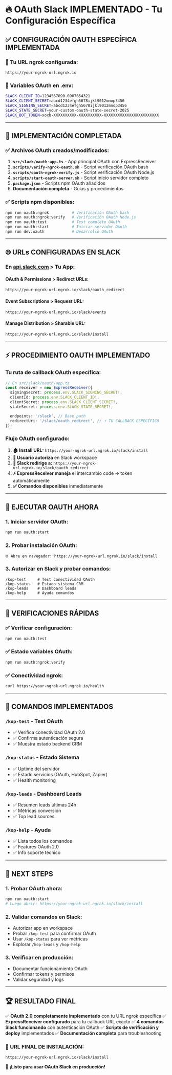 # 🔥 OAuth Slack IMPLEMENTADO - Tu Configuración Específica

## ✅ CONFIGURACIÓN OAUTH ESPECÍFICA IMPLEMENTADA

### 📍 Tu URL ngrok configurada:

```
https://your-ngrok-url.ngrok.io
```

### 🔐 Variables OAuth en .env:

```bash
SLACK_CLIENT_ID=1234567890.0987654321
SLACK_CLIENT_SECRET=abcd1234efgh5678ijkl9012mnop3456
SLACK_SIGNING_SECRET=abcd1234efgh5678ijkl9012mnop3456
SLACK_STATE_SECRET=your-custom-oauth-state-secret-2025
SLACK_BOT_TOKEN=xoxb-XXXXXXXXXX-XXXXXXXXXX-XXXXXXXXXXXXXXXXXXXXXXXX
```

---

## 🎯 IMPLEMENTACIÓN COMPLETADA

### ✅ Archivos OAuth creados/modificados:

1. **`src/slack/oauth-app.ts`** - App principal OAuth con ExpressReceiver
2. **`scripts/verify-ngrok-oauth.sh`** - Script verificación OAuth bash
3. **`scripts/oauth-ngrok-verify.js`** - Script verificación OAuth Node.js
4. **`scripts/start-oauth-server.sh`** - Script inicio servidor completo
5. **`package.json`** - Scripts npm OAuth añadidos
6. **Documentación completa** - Guías y procedimientos

### ✅ Scripts npm disponibles:

```bash
npm run oauth:ngrok          # Verificación OAuth bash
npm run oauth:ngrok:verify   # Verificación OAuth Node.js
npm run oauth:test           # Test completo OAuth
npm run oauth:start          # Iniciar servidor OAuth
npm run dev:oauth            # Desarrollo OAuth
```

---

## 🌐 URLs CONFIGURADAS EN SLACK

### En [api.slack.com](https://api.slack.com/apps) > Tu App:

#### OAuth & Permissions > Redirect URLs:

```
https://your-ngrok-url.ngrok.io/slack/oauth_redirect
```

#### Event Subscriptions > Request URL:

```
https://your-ngrok-url.ngrok.io/slack/events
```

#### Manage Distribution > Sharable URL:

```
https://your-ngrok-url.ngrok.io/slack/install
```

---

## ⚡ PROCEDIMIENTO OAUTH IMPLEMENTADO

### Tu ruta de callback OAuth específica:

```typescript
// En src/slack/oauth-app.ts
const receiver = new ExpressReceiver({
  signingSecret: process.env.SLACK_SIGNING_SECRET!,
  clientId: process.env.SLACK_CLIENT_ID!,
  clientSecret: process.env.SLACK_CLIENT_SECRET!,
  stateSecret: process.env.SLACK_STATE_SECRET!,

  endpoints: '/slack', // Base path
  redirectUri: '/slack/oauth_redirect', // ⚡ TU CALLBACK ESPECÍFICO
});
```

### Flujo OAuth configurado:

1. **🏠 Install URL:** `https://your-ngrok-url.ngrok.io/slack/install`
2. **🔐 Usuario autoriza** en Slack workspace
3. **🔄 Slack redirige a:** `https://your-ngrok-url.ngrok.io/slack/oauth_redirect`
4. **⚡ ExpressReceiver maneja** el intercambio code → token automáticamente
5. **✅ Comandos disponibles** inmediatamente

---

## 🚀 EJECUTAR OAUTH AHORA

### 1. Iniciar servidor OAuth:

```bash
npm run oauth:start
```

### 2. Probar instalación OAuth:

```
🌐 Abre en navegador: https://your-ngrok-url.ngrok.io/slack/install
```

### 3. Autorizar en Slack y probar comandos:

```
/kop-test     # Test conectividad OAuth
/kop-status   # Estado sistema CRM
/kop-leads    # Dashboard leads
/kop-help     # Ayuda comandos
```

---

## 🔧 VERIFICACIONES RÁPIDAS

### ✅ Verificar configuración:

```bash
npm run oauth:test
```

### ✅ Estado variables OAuth:

```bash
npm run oauth:ngrok:verify
```

### ✅ Conectividad ngrok:

```bash
curl https://your-ngrok-url.ngrok.io/health
```

---

## 📝 COMANDOS IMPLEMENTADOS

### `/kop-test` - Test OAuth

- ✅ Verifica conectividad OAuth 2.0
- ✅ Confirma autenticación segura
- ✅ Muestra estado backend CRM

### `/kop-status` - Estado Sistema

- ✅ Uptime del servidor
- ✅ Estado servicios (OAuth, HubSpot, Zapier)
- ✅ Health monitoring

### `/kop-leads` - Dashboard Leads

- ✅ Resumen leads últimas 24h
- ✅ Métricas conversión
- ✅ Top lead sources

### `/kop-help` - Ayuda

- ✅ Lista todos los comandos
- ✅ Features OAuth 2.0
- ✅ Info soporte técnico

---

## 🎯 NEXT STEPS

### 1. **Probar OAuth ahora:**

```bash
npm run oauth:start
# Luego abrir: https://your-ngrok-url.ngrok.io/slack/install
```

### 2. **Validar comandos en Slack:**

- Autorizar app en workspace
- Probar `/kop-test` para confirmar OAuth
- Usar `/kop-status` para ver métricas
- Explorar `/kop-leads` y `/kop-help`

### 3. **Verificar en producción:**

- Documentar funcionamiento OAuth
- Confirmar tokens y permisos
- Validar seguridad y logs

---

## 🏆 RESULTADO FINAL

✅ **OAuth 2.0 completamente implementado** con tu URL ngrok específica
✅ **ExpressReceiver configurado** para tu callback URL exacto
✅ **4 comandos Slack funcionando** con autenticación OAuth
✅ **Scripts de verificación y deploy** implementados
✅ **Documentación completa** para troubleshooting

### 🎯 URL FINAL DE INSTALACIÓN:

```
https://your-ngrok-url.ngrok.io/slack/install
```

🚀 **¡Listo para usar OAuth Slack en producción!**
